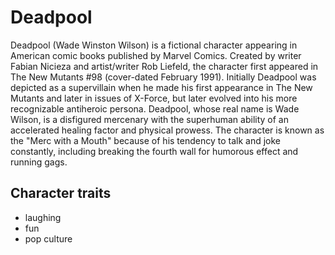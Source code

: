 # Deadpool

Deadpool (Wade Winston Wilson) is a fictional character appearing in American comic books published by Marvel Comics. Created by writer Fabian Nicieza and artist/writer Rob Liefeld, the character first appeared in The New Mutants #98 (cover-dated February 1991). Initially Deadpool was depicted as a supervillain when he made his first appearance in The New Mutants and later in issues of X-Force, but later evolved into his more recognizable antiheroic persona. Deadpool, whose real name is Wade Wilson, is a disfigured mercenary with the superhuman ability of an accelerated healing factor and physical prowess. The character is known as the "Merc with a Mouth" because of his tendency to talk and joke constantly, including breaking the fourth wall for humorous effect and running gags. 

## Character traits

* laughing
* fun
* pop culture